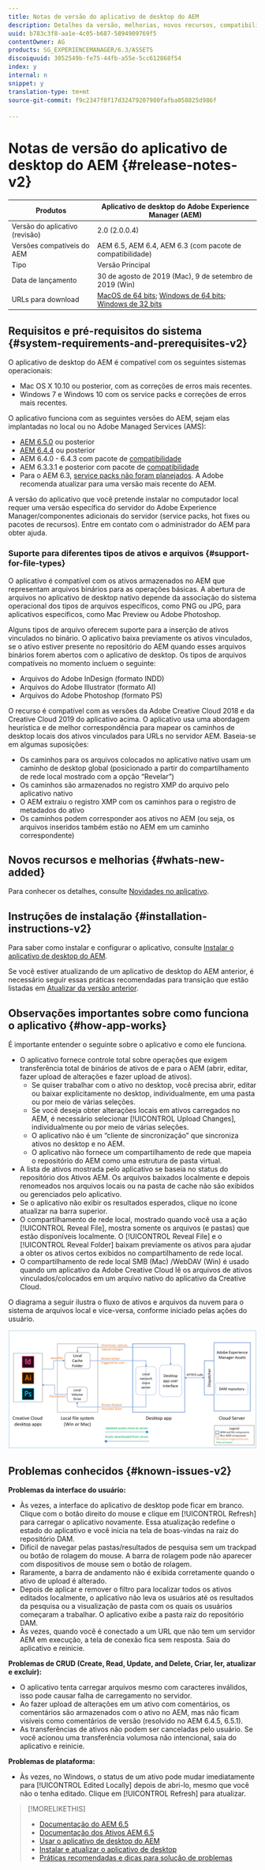 ```yaml
---
title: Notas de versão do aplicativo de desktop do AEM
description: Detalhes da versão, melhorias, novos recursos, compatibilidade e links de download para o aplicativo de desktop do AEM.
uuid: b783c3f8-aa1e-4c05-b687-5894909769f5
contentOwner: AG
products: SG_EXPERIENCEMANAGER/6.3/ASSETS
discoiquuid: 3052549b-fe75-44fb-a55e-5cc612868f54
index: y
internal: n
snippet: y
translation-type: tm+mt
source-git-commit: f9c2347f8f17d32479207980fafba058825d986f

---
```



# Notas de versão do aplicativo de desktop do AEM {#release-notes-v2}

| Produtos | Aplicativo de desktop do Adobe Experience Manager (AEM) |
|---------------|--------------------------------------------------------------------|
| Versão do aplicativo (revisão) | 2.0 (2.0.0.4) |
| Versões compatíveis do AEM | AEM 6.5, AEM 6.4, AEM 6.3 (com pacote de compatibilidade) |
| Tipo | Versão Principal |
| Data de lançamento | 30 de agosto de 2019 (Mac), 9 de setembro de 2019 (Win) |
| URLs para download | [MacOS de 64 bits](https://download.macromedia.com/aem-assets-companion-app/aem-desktop-osx-2.0.0.4.dmg); [Windows de 64 bits](https://download.macromedia.com/aem-assets-companion-app/aem-desktop-win64-2.0.0.4.exe); [Windows de 32 bits](https://download.macromedia.com/aem-assets-companion-app/aem-desktop-win32-2.0.0.4.exe) |

## Requisitos e pré-requisitos do sistema {#system-requirements-and-prerequisites-v2}

O aplicativo de desktop do AEM é compatível com os seguintes sistemas operacionais:

* Mac OS X 10.10 ou posterior, com as correções de erros mais recentes.
* Windows 7 e Windows 10 com os service packs e correções de erros mais recentes.

O aplicativo funciona com as seguintes versões do AEM, sejam elas implantadas no local ou no Adobe Managed Services (AMS):

* [AEM 6.5.0](https://helpx.adobe.com/experience-manager/6-5/release-notes.html) ou posterior
* [AEM 6.4.4](https://helpx.adobe.com/experience-manager/6-4/release-notes/sp-release-notes.html) ou posterior
* AEM 6.4.0 - 6.4.3 com pacote de [compatibilidade](https://www.adobeaemcloud.com/content/marketplace/marketplaceProxy.html?packagePath=/content/companies/public/adobe/packages/cq640/featurepack/adobe-asset-link-support)
* AEM 6.3.3.1 e posterior com pacote de [compatibilidade](https://www.adobeaemcloud.com/content/marketplace/marketplaceProxy.html?packagePath=/content/companies/public/adobe/packages/cq640/featurepack/adobe-asset-link-support)
* Para o AEM 6.3, [service packs não foram planejados](https://helpx.adobe.com/experience-manager/maintenance-releases-roadmap.html). A Adobe recomenda atualizar para uma versão mais recente do AEM.

A versão do aplicativo que você pretende instalar no computador local requer uma versão específica do servidor do Adobe Experience Manager/componentes adicionais do servidor (service packs, hot fixes ou pacotes de recursos). Entre em contato com o administrador do AEM para obter ajuda.

### Suporte para diferentes tipos de ativos e arquivos {#support-for-file-types}

O aplicativo é compatível com os ativos armazenados no AEM que representam arquivos binários para as operações básicas. A abertura de arquivos no aplicativo de desktop nativo depende da associação do sistema operacional dos tipos de arquivos específicos, como PNG ou JPG, para aplicativos específicos, como Mac Preview ou Adobe Photoshop.

Alguns tipos de arquivo oferecem suporte para a inserção de ativos vinculados no binário. O aplicativo baixa previamente os ativos vinculados, se o ativo estiver presente no repositório do AEM quando esses arquivos binários forem abertos com o aplicativo de desktop. Os tipos de arquivos compatíveis no momento incluem o seguinte:

* Arquivos do Adobe InDesign (formato INDD)
* Arquivos do Adobe Illustrator (formato AI)
* Arquivos do Adobe Photoshop (formato PS)

O recurso é compatível com as versões da Adobe Creative Cloud 2018 e da Creative Cloud 2019 do aplicativo acima. O aplicativo usa uma abordagem heurística e de melhor correspondência para mapear os caminhos de desktop locais dos ativos vinculados para URLs no servidor AEM. Baseia-se em algumas suposições:

* Os caminhos para os arquivos colocados no aplicativo nativo usam um caminho de desktop global (posicionado a partir do compartilhamento de rede local mostrado com a opção “Revelar”)
* Os caminhos são armazenados no registro XMP do arquivo pelo aplicativo nativo
* O AEM extraiu o registro XMP com os caminhos para o registro de metadados do ativo
* Os caminhos podem corresponder aos ativos no AEM (ou seja, os arquivos inseridos também estão no AEM em um caminho correspondente)

## Novos recursos e melhorias {#whats-new-added}

Para conhecer os detalhes, consulte [Novidades no aplicativo](introduction.md#whats-new-v2).

## Instruções de instalação {#installation-instructions-v2}

Para saber como instalar e configurar o aplicativo, consulte [Instalar o aplicativo de desktop do AEM](install-upgrade.md).

Se você estiver atualizando de um aplicativo de desktop do AEM anterior, é necessário seguir essas práticas recomendadas para transição que estão listadas em [Atualizar da versão anterior](install-upgrade.md#upgrade-from-previous-version).

## Observações importantes sobre como funciona o aplicativo {#how-app-works}

É importante entender o seguinte sobre o aplicativo e como ele funciona.

* O aplicativo fornece controle total sobre operações que exigem transferência total de binários de ativos de e para o AEM (abrir, editar, fazer upload de alterações e fazer upload de ativos).
   * Se quiser trabalhar com o ativo no desktop, você precisa abrir, editar ou baixar explicitamente no desktop, individualmente, em uma pasta ou por meio de várias seleções.
   * Se você deseja obter alterações locais em ativos carregados no AEM, é necessário selecionar [!UICONTROL Upload Changes], individualmente ou por meio de várias seleções.
   * O aplicativo não é um “cliente de sincronização” que sincroniza ativos no desktop e no AEM.
   * O aplicativo não fornece um compartilhamento de rede que mapeia o repositório do AEM como uma estrutura de pasta virtual.
* A lista de ativos mostrada pelo aplicativo se baseia no status do repositório dos Ativos AEM. Os arquivos baixados localmente e depois renomeados nos arquivos locais ou na pasta de cache não são exibidos ou gerenciados pelo aplicativo.
* Se o aplicativo não exibir os resultados esperados, clique no ícone atualizar na barra superior.
* O compartilhamento de rede local, mostrado quando você usa a ação [!UICONTROL Reveal File], mostra somente os arquivos (e pastas) que estão disponíveis localmente. O [!UICONTROL Reveal File] e o [!UICONTROL Reveal Folder] baixam previamente os ativos para ajudar a obter os ativos certos exibidos no compartilhamento de rede local.
* O compartilhamento de rede local SMB (Mac) /WebDAV (Win) é usado quando um aplicativo da Adobe Creative Cloud lê os arquivos de ativos vinculados/colocados em um arquivo nativo do aplicativo da Creative Cloud.

O diagrama a seguir ilustra o fluxo de ativos e arquivos da nuvem para o sistema de arquivos local e vice-versa, conforme iniciado pelas ações do usuário.

![Fluxo de ativos do servidor AEM para aplicativos de desktop nativos por meio de aplicativos de desktop](assets/da20_flow_diagram.png)

## Problemas conhecidos {#known-issues-v2}

**Problemas da interface do usuário:**
* Às vezes, a interface do aplicativo de desktop pode ficar em branco. Clique com o botão direito do mouse e clique em [!UICONTROL Refresh] para carregar o aplicativo novamente. Essa atualização redefine o estado do aplicativo e você inicia na tela de boas-vindas na raiz do repositório DAM. <!-- CQ-4270267 -->
* Difícil de navegar pelas pastas/resultados de pesquisa sem um trackpad ou botão de rolagem do mouse. A barra de rolagem pode não aparecer com dispositivos de mouse sem o botão de rolagem. <!-- CQ-4269947 -->
* Raramente, a barra de andamento não é exibida corretamente quando o ativo de upload é alterado.
* Depois de aplicar e remover o filtro para localizar todos os ativos editados localmente, o aplicativo não leva os usuários até os resultados da pesquisa ou a visualização de pasta com os quais os usuários começaram a trabalhar. O aplicativo exibe a pasta raiz do repositório DAM.
* Às vezes, quando você é conectado a um URL que não tem um servidor AEM em execução, a tela de conexão fica sem resposta. Saia do aplicativo e reinicie.

**Problemas de CRUD (Create, Read, Update, and Delete, Criar, ler, atualizar e excluir):**
* O aplicativo tenta carregar arquivos mesmo com caracteres inválidos, isso pode causar falha de carregamento no servidor. <!-- CQ-4273652 -->
* Ao fazer upload de alterações em um ativo com comentários, os comentários são armazenados com o ativo no AEM, mas não ficam visíveis como comentários de versão (resolvido no AEM 6.4.5, 6.5.1). <!-- CQ-4268990 -->
* As transferências de ativos não podem ser canceladas pelo usuário. Se você acionou uma transferência volumosa não intencional, saia do aplicativo e reinicie. <!-- CQ-4278940 -->

**Problemas de plataforma:**
* Às vezes, no Windows, o status de um ativo pode mudar imediatamente para [!UICONTROL Edited Locally] depois de abri-lo, mesmo que você não o tenha editado. Clique em [!UICONTROL Refresh] para atualizar.

>[!MORELIKETHIS]
>
>* [Documentação do AEM 6.5](https://helpx.adobe.com/support/experience-manager/6-5.html)
>* [Documentação dos Ativos AEM 6.5](https://docs.adobe.com/content/help/en/experience-manager-64/assets/home.html)
>* [Usar o aplicativo de desktop do AEM](using.md)
>* [Instalar e atualizar o aplicativo de desktop](install-upgrade.md)
>* [Práticas recomendadas e dicas para solução de problemas](troubleshoot.md)

